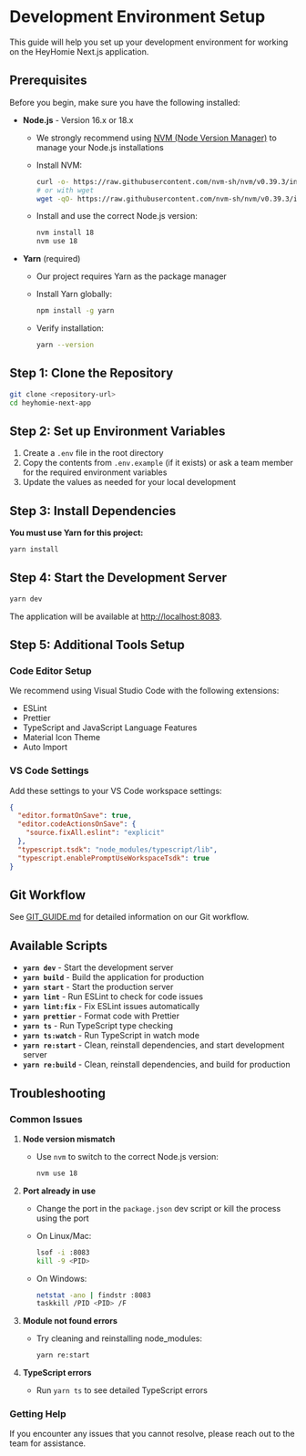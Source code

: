 # Development Environment Setup

This guide will help you set up your development environment for working on the HeyHomie Next.js application.

## Prerequisites

Before you begin, make sure you have the following installed:

- **Node.js** - Version 16.x or 18.x
  - We strongly recommend using [NVM (Node Version Manager)](https://github.com/nvm-sh/nvm) to manage your Node.js installations
  - Install NVM:

    ```bash
    curl -o- https://raw.githubusercontent.com/nvm-sh/nvm/v0.39.3/install.sh | bash
    # or with wget
    wget -qO- https://raw.githubusercontent.com/nvm-sh/nvm/v0.39.3/install.sh | bash
    ```

  - Install and use the correct Node.js version:

    ```bash
    nvm install 18
    nvm use 18
    ```

- **Yarn** (required)
  - Our project requires Yarn as the package manager
  - Install Yarn globally:

    ```bash
    npm install -g yarn
    ```

  - Verify installation:

    ```bash
    yarn --version
    ```

## Step 1: Clone the Repository

```bash
git clone <repository-url>
cd heyhomie-next-app
```

## Step 2: Set up Environment Variables

1. Create a `.env` file in the root directory
2. Copy the contents from `.env.example` (if it exists) or ask a team member for the required environment variables
3. Update the values as needed for your local development

## Step 3: Install Dependencies

**You must use Yarn for this project:**

```bash
yarn install
```

## Step 4: Start the Development Server

```bash
yarn dev
```

The application will be available at [http://localhost:8083](http://localhost:8083).

## Step 5: Additional Tools Setup

### Code Editor Setup

We recommend using Visual Studio Code with the following extensions:

- ESLint
- Prettier
- TypeScript and JavaScript Language Features
- Material Icon Theme
- Auto Import

### VS Code Settings

Add these settings to your VS Code workspace settings:

```json
{
  "editor.formatOnSave": true,
  "editor.codeActionsOnSave": {
    "source.fixAll.eslint": "explicit"
  },
  "typescript.tsdk": "node_modules/typescript/lib",
  "typescript.enablePromptUseWorkspaceTsdk": true
}
```

## Git Workflow

See [GIT_GUIDE.md](GIT_GUIDE.md) for detailed information on our Git workflow.

## Available Scripts

- **`yarn dev`** - Start the development server
- **`yarn build`** - Build the application for production
- **`yarn start`** - Start the production server
- **`yarn lint`** - Run ESLint to check for code issues
- **`yarn lint:fix`** - Fix ESLint issues automatically
- **`yarn prettier`** - Format code with Prettier
- **`yarn ts`** - Run TypeScript type checking
- **`yarn ts:watch`** - Run TypeScript in watch mode
- **`yarn re:start`** - Clean, reinstall dependencies, and start development server
- **`yarn re:build`** - Clean, reinstall dependencies, and build for production

## Troubleshooting

### Common Issues

1. **Node version mismatch**
   - Use `nvm` to switch to the correct Node.js version:

     ```bash
     nvm use 18
     ```

2. **Port already in use**
   - Change the port in the `package.json` dev script or kill the process using the port
   - On Linux/Mac:

     ```bash
     lsof -i :8083
     kill -9 <PID>
     ```

   - On Windows:

     ```bash
     netstat -ano | findstr :8083
     taskkill /PID <PID> /F
     ```

3. **Module not found errors**
   - Try cleaning and reinstalling node_modules:

     ```bash
     yarn re:start
     ```

4. **TypeScript errors**
   - Run `yarn ts` to see detailed TypeScript errors

### Getting Help

If you encounter any issues that you cannot resolve, please reach out to the team for assistance.

